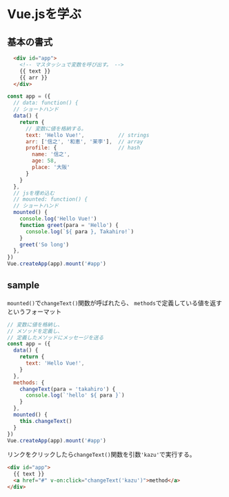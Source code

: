 # Vue.jsを学ぶ

## 基本の書式

```html
  <div id="app">
    <!-- マスタッシュで変数を呼び出す。 -->
    {{ text }}
    {{ arr }}
  </div>
```

```js
const app = ({
  // data: function() {
  // ショートハンド
  data() {
    return {
      // 変数に値を格納する。
      text: 'Hello Vue!',           // strings
      arr: ['信之', '和恵', '茉李'],  // array
      profile: {                    // hash
        name: '信之',
        age: 58,
        place: '大阪'
      }
    }
  },
  // jsを埋め込む
  // mounted: function() {
  // ショートハンド
  mounted() {
    console.log('Hello Vue!')
    function greet(para = 'Hello') {
      console.log(`${ para }, Takahiro!`)
    }
    greet('So long')
  },
})
Vue.createApp(app).mount('#app')
```

## sample

`mounted()`で`changeText()`関数が呼ばれたら、
`methods`で定義している値を返すというフォーマット

```js
// 変数に値を格納し、
// メソッドを定義し、
// 定義したメソッドにメッセージを送る
const app = ({
  data() {
    return {
      text: 'Hello Vue!',
    }
  },
  methods: {
    changeText(para = 'takahiro') {
      console.log(`'hello' ${ para }`)
    }
  },
  mounted() {
    this.changeText()
  }
})
Vue.createApp(app).mount('#app')

```

リンクをクリックしたら`changeText()`関数を引数`'kazu'`で実行する。
```html
<div id="app">
  {{ text }}
  <a href="#" v-on:click="changeText('kazu')">method</a>
</div>
```